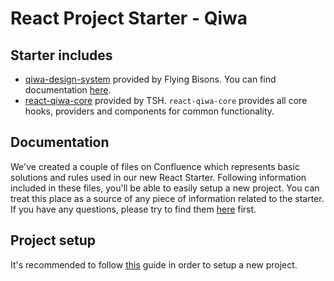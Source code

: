 # React Project Starter - Qiwa

## Starter includes

- [qiwa-design-system](https://gitlab.qiwa.tech/takamol/qiwa/qiwa-design-system/qiwa-design-system) provided by Flying Bisons. You can find documentation [here](https://qiwa-design-system.qiwa.tech/).
- [react-qiwa-core](https://gitlab.qiwa.tech/takamol/qiwa/infrastructure/react-qiwa-core) provided by TSH. `react-qiwa-core` provides all core hooks, providers and components for common functionality.

## Documentation

We've created a couple of files on Confluence which represents basic solutions and rules used in our new React Starter. Following information included in these files, you'll be able to easily setup a new project. You can treat this place as a source of any piece of information related to the starter. If you have any questions, please try to find them [here](https://employeesgate.atlassian.net/wiki/spaces/QFA/pages/4209705040/Starter+Library) first.

## Project setup

It's recommended to follow [this](https://employeesgate.atlassian.net/wiki/spaces/QFA/pages/4263215146/How+to+start) guide in order to setup a new project.